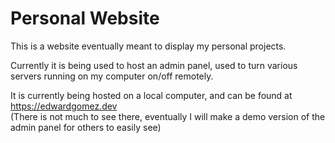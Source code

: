 # Personal Website

This is a website eventually meant to display my personal projects.

Currently it is being used to host an admin panel, used to turn various servers running on my computer on/off remotely.

It is currently being hosted on a local computer, and can be found at https://edwardgomez.dev  
(There is not much to see there, eventually I will make a demo version of the admin panel for others to easily see)